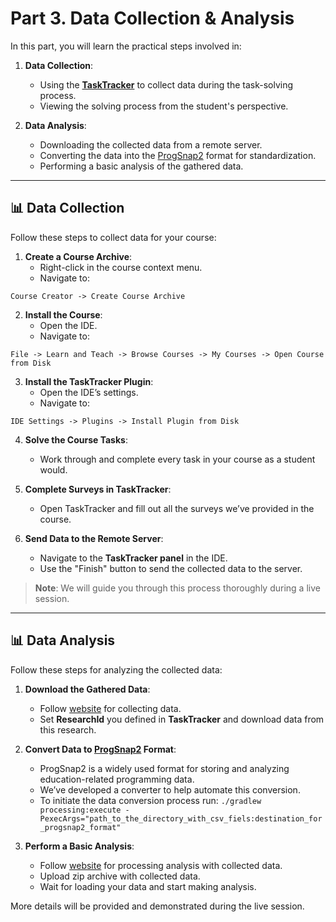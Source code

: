 # Part 3. Data Collection & Analysis

In this part, you will learn the practical steps involved in:

1. **Data Collection**:
    - Using the [**TaskTracker**](https://github.com/JetBrains-Research/tasktracker-3) to collect data during the task-solving process.
    - Viewing the solving process from the student's perspective.

2. **Data Analysis**:
    - Downloading the collected data from a remote server.
    - Converting the data into the [ProgSnap2](https://dl.acm.org/doi/10.1145/3341525.3387373) format for standardization.
    - Performing a basic analysis of the gathered data.

---

## 📊 Data Collection

Follow these steps to collect data for your course:

1. **Create a Course Archive**:
    - Right-click in the course context menu.
    - Navigate to:

```plaintext  
Course Creator -> Create Course Archive
```

2. **Install the Course**:
    - Open the IDE.
    - Navigate to:

```plaintext  
File -> Learn and Teach -> Browse Courses -> My Courses -> Open Course from Disk
```

3. **Install the TaskTracker Plugin**:
    - Open the IDE’s settings.
    - Navigate to:

```plaintext  
IDE Settings -> Plugins -> Install Plugin from Disk
```

4. **Solve the Course Tasks**:
   - Work through and complete every task in your course as a student would.

5. **Complete Surveys in TaskTracker**:
    - Open TaskTracker and fill out all the surveys we’ve provided in the course.

6. **Send Data to the Remote Server**:
    - Navigate to the **TaskTracker panel** in the IDE.
    - Use the "Finish" button to send the collected data to the server.

> **Note**: We will guide you through this process thoroughly during a live session.

---

## 📊 Data Analysis

Follow these steps for analyzing the collected data:

1. **Download the Gathered Data**:
    - Follow [website](https://workshop-server.labs.jb.gg/) for collecting data.
    - Set **ResearchId** you defined in **TaskTracker** and download data from this research.

2. **Convert Data to [ProgSnap2](https://dl.acm.org/doi/10.1145/3341525.3387373) Format**:
    - ProgSnap2 is a widely used format for storing and analyzing education-related programming data.
    - We’ve developed a converter to help automate this conversion.
    - To initiate the data conversion process run:
       `./gradlew processing:execute -PexecArgs="path_to_the_directory_with_csv_fiels:destination_for_progsnap2_format" `

3. **Perform a Basic Analysis**:
    - Follow [website](https://vis-server.labs.jb.gg) for processing analysis with collected data.
    - Upload zip archive with collected data.
    - Wait for loading your data and start making analysis.

More details will be provided and demonstrated during the live session.
